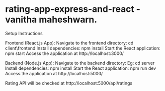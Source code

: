 # rating-app-express-and-react - vanitha maheshwarn. 
Setup Instructions

Frontend (React.js App):
Navigate to the frontend directory: cd client\frontend
Install dependencies: npm install
Start the React application: npm start
Access the application at http://localhost:3000/

Backend (Node.js App):
Navigate to the backend directory: Eg:  cd server
Install dependencies: npm install
Start the React application: npm run dev
Access the application at http://localhost:5000/

Rating API will be checked at http://localhost:5000/api/ratings
